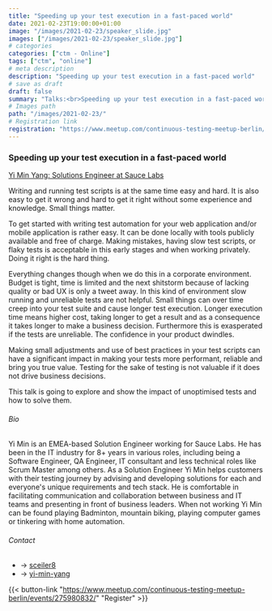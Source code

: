 ```yaml
---
title: "Speeding up your test execution in a fast-paced world"
date: 2021-02-23T19:00:00+01:00
image: "/images/2021-02-23/speaker_slide.jpg"
images: ["/images/2021-02-23/speaker_slide.jpg"]
# categories
categories: ["ctm - Online"]
tags: ["ctm", "online"]
# meta description
description: "Speeding up your test execution in a fast-paced world"
# save as draft
draft: false
summary: "Talks:<br>Speeding up your test execution in a fast-paced world (Yi Min Yang)"
# Images path
path: "/images/2021-02-23/"
# Registration link
registration: "https://www.meetup.com/continuous-testing-meetup-berlin/events/275980832/"
---
```


### Speeding up your test execution in a fast-paced world
[Yi Min Yang: Solutions Engineer at Sauce Labs](https://www.linkedin.com/in/yi-min-yang/)

Writing and running test scripts is at the same time easy and hard. It is also easy to get it 
wrong and hard to get it right without some experience and knowledge. Small things matter.

To get started with writing test automation for your web application and/or mobile application 
is rather easy. It can be done locally with tools publicly available and free of charge. Making 
mistakes, having slow test scripts, or flaky tests is acceptable in this early stages and when 
working privately. Doing it right is the hard thing.

Everything changes though when we do this in a corporate environment. Budget is tight, time is 
limited and the next shitstorm because of lacking quality or bad UX is only a tweet away. In 
this kind of environment slow running and unreliable tests are not helpful. Small things can 
over time creep into your test suite and cause longer test execution. Longer execution time 
means higher cost, taking longer to get a result and as a consequence it takes longer to make 
a business decision. Furthermore this is exasperated if the tests are unreliable. The confidence 
in your product dwindles.

Making small adjustments and use of best practices in your test scripts can have a significant 
impact in making your tests more performant, reliable and bring you true value. Testing for the 
sake of testing is not valuable if it does not drive business decisions.

This talk is going to explore and show the impact of unoptimised tests and how to solve them.

###### Bio
Yi Min is an EMEA-based Solution Engineer working for Sauce Labs. He has been in the IT 
industry for 8+ years in various roles, including being a Software Engineer, QA Engineer, 
IT consultant and less technical roles like Scrum Master among others. As a Solution Engineer 
Yi Min helps customers with their testing journey by advising and developing solutions for 
each and everyone's unique requirements and tech stack. He is comfortable in facilitating 
communication and collaboration between business and IT teams and presenting in front of 
business leaders. When not working Yi Min can be found playing Badminton, mountain biking, 
playing computer games or tinkering with home automation.

###### Contact
- <i class="fa fa-twitter"></i> -> [sceiler8](https://twitter.com/sceiler8)
- <i class="fa fa-linkedin"></i> -> [yi-min-yang](https://www.linkedin.com/in/yi-min-yang/)


{{< button-link "https://www.meetup.com/continuous-testing-meetup-berlin/events/275980832/" "Register" >}}
